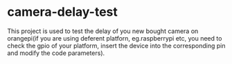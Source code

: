# camera-delay-test
This project is used to test the delay of you new bought camera on orangepi(if you are using deferent platforn, eg.raspberrypi etc, you need to check the gpio of your platform, insert the device into the corresponding pin and modify the code parameters).
